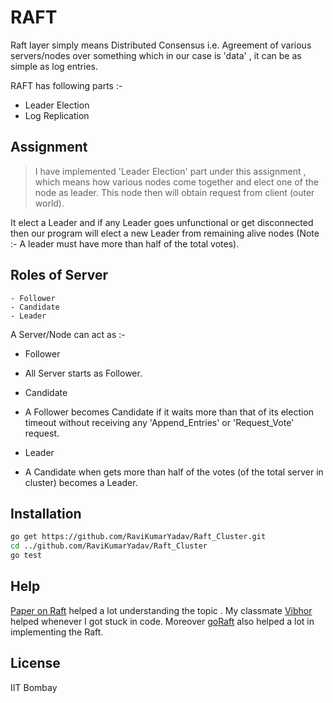 RAFT
=========

Raft layer simply means Distributed Consensus i.e. Agreement of various servers/nodes over something which in our case is 'data' , it can be as simple as log entries.

RAFT has following parts :-
  - Leader Election
  - Log Replication

Assignment
----------

> I have implemented 'Leader Election' part under this assignment , which means how various nodes come together and elect one of the node as leader. This node then will obtain request from client (outer world).


It elect a Leader and if any Leader goes unfunctional or get disconnected then our program will elect a new Leader from remaining alive nodes (Note :- A leader must have more than half of the total votes).


Roles of Server
---------------

```
- Follower
- Candidate
- Leader
```


A Server/Node can act as :-
- Follower
 * All Server starts as Follower. 
- Candidate
 * A Follower becomes Candidate if it waits more than that of its election timeout without receiving any 'Append_Entries' or 'Request_Vote' request.
- Leader
 * A Candidate when gets more than half of the votes (of the total server in cluster) becomes a Leader.


Installation
--------------

```sh
go get https://github.com/RaviKumarYadav/Raft_Cluster.git
cd ../github.com/RaviKumarYadav/Raft_Cluster
go test
```

Help
----
[Paper on Raft] helped a lot understanding the topic . My classmate [Vibhor] helped whenever I got stuck in code. Moreover [goRaft] also helped a lot in implementing the Raft.


License
----

IIT Bombay

[Paper on Raft]:https://speakerd.s3.amazonaws.com/presentations/7556a1b003d80131e2b062034c419aee/Raft.pdf
[Vibhor]:https://www.facebook.com/vibhor1403?fref=ts
[goRaft]:https://github.com/goraft/raft
[IIT Bombay]:http://www.cse.iitb.ac.in/

    
